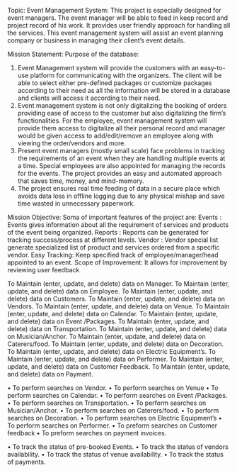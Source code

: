 Topic:
Event Management System:
This project is especially designed for event managers. The event manager will be able to feed in keep record and project record of his work. It provides user friendly approach for handling all the services. This event management system will assist an event planning company or business in managing their client’s event details. 

Mission Statement:
Purpose of the database:
1.	Event Management system will provide the customers with an easy-to-use platform for communicating with the organizers. The client will be able to select either pre-defined packages or customize packages according to their need as all the information will be stored in a database and clients will access it according to their need.
2.	Event management system is not only digitalizing the booking of orders providing ease of access to the customer but also digitalizing the firm’s functionalities. For the employee, event management system will provide them access to digitalize all their personal record and manager would be given access to add/edit/remove an employee along with viewing the order/vendors and more.
3.	Present event managers (mostly small scale) face problems in tracking the requirements of an event when they are handling multiple events at a time. Special employees are also appointed for managing the records for the events. The project provides an easy and automated approach that saves time, money, and mind-memory.
4.	The project ensures real time feeding of data in a secure place which avoids data loss in offline logging due to any physical mishap and save time wasted in unnecessary paperwork.

Mission Objective:
Soma of important features of the project are:
Events	:  Events gives information about all the requirement of services and products of the event being organized.
Reports	:  Reports can be generated for tracking success/process at different levels.
Vendor	: Vendor special list generate specialized list of product and services ordered from a specific vendor.
Easy Tracking: Keep specified track of employee/manager/head appointed to an event.
Scope of Improvement: It allows for improvement by reviewing user feedback
 
To Maintain (enter, update, and delete) data on Manager.
To Maintain (enter, update, and delete) data on Employee.
To Maintain (enter, update, and delete) data on Customers.
To Maintain (enter, update, and delete) data on Vendors.
To Maintain (enter, update, and delete) data on Venue.
To Maintain (enter, update, and delete) data on Calendar.
To Maintain (enter, update, and delete) data on Event /Packages.
To Maintain (enter, update, and delete) data on Transportation.
To Maintain (enter, update, and delete) data on Musician/Anchor.
To Maintain (enter, update, and delete) data on Caterers/food.
To Maintain (enter, update, and delete) data on Decoration.
To Maintain (enter, update, and delete) data on Electric Equipment’s.
To Maintain (enter, update, and delete) data on Performer.
To Maintain (enter, update, and delete) data on Customer Feedback.
To Maintain (enter, update, and delete) data on Payment.

•	To perform searches on Vendor.
•	To perform searches on Venue
•	To perform searches on Calendar.
•	To perform searches on Event /Packages.
•	To perform searches on Transportation.
•	To perform searches on Musician/Anchor.
•	To perform searches on Caterers/food.
•	To perform searches on Decoration.
•	To perform searches on Electric Equipment’s
•	To perform searches on Performer. 
•	To preform searches on Customer feedback 
•	To preform searches on payment invoices.

•	To track the status of pre-booked Events.
•	To track the status of vendors availability.
•	To track the status of venue availability.
•	To track the status of payments.

